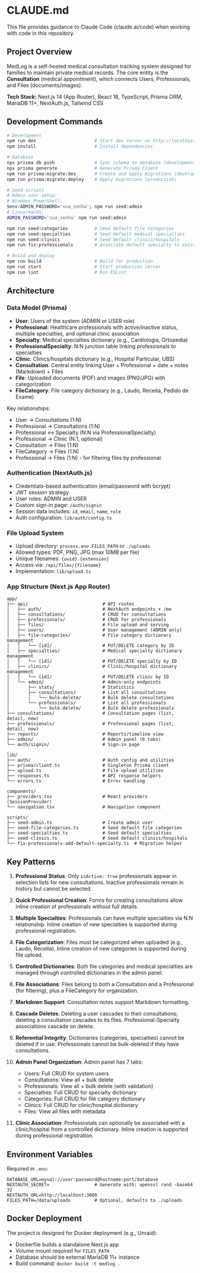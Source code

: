 # CLAUDE.md

This file provides guidance to Claude Code (claude.ai/code) when working with code in this repository.

## Project Overview

MedLog is a self-hosted medical consultation tracking system designed for families to maintain private medical records. The core entity is the **Consultation** (medical appointment), which connects Users, Professionals, and Files (documents/images).

**Tech Stack:** Next.js 14 (App Router), React 18, TypeScript, Prisma ORM, MariaDB 11+, NextAuth.js, Tailwind CSS

## Development Commands

```bash
# Development
npm run dev                      # Start dev server on http://localhost:3000
npm install                      # Install dependencies

# Database
npx prisma db push               # Sync schema to database (development)
npx prisma generate              # Generate Prisma Client
npm run prisma:migrate:dev       # Create and apply migrations (development)
npm run prisma:migrate:deploy    # Apply migrations (production)

# Seed scripts
# Admin user setup:
# Windows PowerShell:
$env:ADMIN_PASSWORD='sua_senha'; npm run seed:admin
# Linux/macOS:
ADMIN_PASSWORD='sua_senha' npm run seed:admin

npm run seed:categories          # Seed default file categories
npm run seed:specialties         # Seed default medical specialties
npm run seed:clinics             # Seed default clinics/hospitals
npm run fix:professionals        # Associate default specialty to existing professionals

# Build and deploy
npm run build                    # Build for production
npm run start                    # Start production server
npm run lint                     # Run ESLint
```

## Architecture

### Data Model (Prisma)
- **User**: Users of the system (ADMIN or USER role)
- **Professional**: Healthcare professionals with active/inactive status, multiple specialties, and optional clinic association
- **Specialty**: Medical specialties dictionary (e.g., Cardiologia, Ortopedia)
- **ProfessionalSpecialty**: N:N junction table linking professionals to specialties
- **Clinic**: Clinics/hospitals dictionary (e.g., Hospital Particular, UBS)
- **Consultation**: Central entity linking User + Professional + date + notes (Markdown) + Files
- **File**: Uploaded documents (PDF) and images (PNG/JPG) with categorization
- **FileCategory**: File category dictionary (e.g., Laudo, Receita, Pedido de Exame)

Key relationships:
- User → Consultations (1:N)
- Professional → Consultations (1:N)
- Professional ↔ Specialty (N:N via ProfessionalSpecialty)
- Professional → Clinic (N:1, optional)
- Consultation → Files (1:N)
- FileCategory → Files (1:N)
- Professional → Files (1:N) - for filtering files by professional

### Authentication (NextAuth.js)
- Credentials-based authentication (email/password with bcrypt)
- JWT session strategy
- User roles: ADMIN and USER
- Custom sign-in page: `/auth/signin`
- Session data includes: `id`, `email`, `name`, `role`
- Auth configuration: `lib/auth/config.ts`

### File Upload System
- Upload directory: `process.env.FILES_PATH` or `./uploads`
- Allowed types: PDF, PNG, JPG (max 10MB per file)
- Unique filenames: `{uuid}.{extension}`
- Access via: `/api/files/{filename}`
- Implementation: `lib/upload.ts`

### App Structure (Next.js App Router)
```
app/
├── api/                            # API routes
│   ├── auth/                       # NextAuth endpoints + /me
│   ├── consultations/              # CRUD for consultations
│   ├── professionals/              # CRUD for professionals
│   ├── files/                      # File upload and serving
│   ├── users/                      # User management (ADMIN only)
│   ├── file-categories/            # File category dictionary management
│   │   └── [id]/                   # PUT/DELETE category by ID
│   ├── specialties/                # Medical specialty dictionary management
│   │   └── [id]/                   # PUT/DELETE specialty by ID
│   ├── clinics/                    # Clinic/hospital dictionary management
│   │   └── [id]/                   # PUT/DELETE clinic by ID
│   └── admin/                      # Admin-only endpoints
│       ├── stats/                  # Statistics
│       ├── consultations/          # List all consultations
│       │   └── bulk-delete/        # Bulk delete consultations
│       └── professionals/          # List all professionals
│           └── bulk-delete/        # Bulk delete professionals
├── consultations/                  # Consultation pages (list, detail, new)
├── professionals/                  # Professional pages (list, detail, new)
├── reports/                        # Reports/timeline view
├── admin/                          # Admin panel (6 tabs)
└── auth/signin/                    # Sign-in page

lib/
├── auth/                           # Auth config and utilities
├── prisma/client.ts                # Singleton Prisma client
├── upload.ts                       # File upload utilities
├── responses.ts                    # API response helpers
└── errors.ts                       # Error handling

components/
├── providers.tsx                   # React providers (SessionProvider)
└── navigation.tsx                  # Navigation component

scripts/
├── seed-admin.ts                   # Create admin user
├── seed-file-categories.ts         # Seed default file categories
├── seed-specialties.ts             # Seed default specialties
├── seed-clinics.ts                 # Seed default clinics/hospitals
└── fix-professionals-add-default-specialty.ts  # Migration helper
```

## Key Patterns

1. **Professional Status**: Only `isActive: true` professionals appear in selection lists for new consultations. Inactive professionals remain in history but cannot be selected.

2. **Quick Professional Creation**: Forms for creating consultations allow inline creation of professionals without full details.

3. **Multiple Specialties**: Professionals can have multiple specialties via N:N relationship. Inline creation of new specialties is supported during professional registration.

4. **File Categorization**: Files must be categorized when uploaded (e.g., Laudo, Receita). Inline creation of new categories is supported during file upload.

5. **Controlled Dictionaries**: Both file categories and medical specialties are managed through controlled dictionaries in the admin panel.

6. **File Associations**: Files belong to both a Consultation and a Professional (for filtering), plus a FileCategory for organization.

7. **Markdown Support**: Consultation notes support Markdown formatting.

8. **Cascade Deletes**: Deleting a user cascades to their consultations; deleting a consultation cascades to its files. Professional-Specialty associations cascade on delete.

9. **Referential Integrity**: Dictionaries (categories, specialties) cannot be deleted if in use. Professionals cannot be bulk-deleted if they have consultations.

10. **Admin Panel Organization**: Admin panel has 7 tabs:
    - Users: Full CRUD for system users
    - Consultations: View all + bulk delete
    - Professionals: View all + bulk delete (with validation)
    - Specialties: Full CRUD for specialty dictionary
    - Categories: Full CRUD for file category dictionary
    - Clinics: Full CRUD for clinic/hospital dictionary
    - Files: View all files with metadata

11. **Clinic Association**: Professionals can optionally be associated with a clinic/hospital from a controlled dictionary. Inline creation is supported during professional registration.

## Environment Variables

Required in `.env`:
```
DATABASE_URL=mysql://user:password@hostname:port/database
NEXTAUTH_SECRET=                 # Generate with: openssl rand -base64 32
NEXTAUTH_URL=http://localhost:3000
FILES_PATH=/data/uploads         # Optional, defaults to ./uploads
```

## Docker Deployment

The project is designed for Docker deployment (e.g., Unraid):
- Dockerfile builds a standalone Next.js app
- Volume mount required for `FILES_PATH`
- Database should be external MariaDB 11+ instance
- Build command: `docker build -t medlog .`
